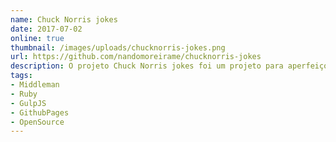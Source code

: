 ```yaml
---
name: Chuck Norris jokes
date: 2017-07-02
online: true
thumbnail: /images/uploads/chucknorris-jokes.png
url: https://github.com/nandomoreirame/chucknorris-jokes
description: O projeto Chuck Norris jokes foi um projeto para aperfeiçoamento das minhas habilidades com ECMAScript 6 e VueJS/Vuex. O código é totalmente Open Source sob licença MIT.
tags:
- Middleman
- Ruby
- GulpJS
- GithubPages
- OpenSource
---
```


